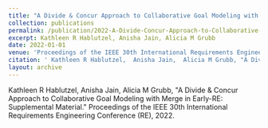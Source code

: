```yaml
---
title: "A Divide & Concur Approach to Collaborative Goal Modeling with Merge in Early-RE: Supplemental Material"
collection: publications
permalink: /publication/2022-A-Divide-Concur-Approach-to-Collaborative-Goal-Modeling-with-Merge-in-Early-RE-Supplemental-Material
excerpt: Kathleen R Hablutzel, Anisha Jain, Alicia M Grubb
date: 2022-01-01
venue: 'Proceedings of the IEEE 30th International Requirements Engineering Conference (RE)'
citation: ' Kathleen R Hablutzel,  Anisha Jain,  Alicia M Grubb, "A Divide & Concur Approach to Collaborative Goal Modeling with Merge in Early-RE: Supplemental Material." Proceedings of the IEEE 30th International Requirements Engineering Conference (RE), 2022.'
layout: archive
---
```

 Kathleen R Hablutzel,  Anisha Jain,  Alicia M Grubb, "A Divide & Concur Approach to Collaborative Goal Modeling with Merge in Early-RE: Supplemental Material." Proceedings of the IEEE 30th International Requirements Engineering Conference (RE), 2022.

